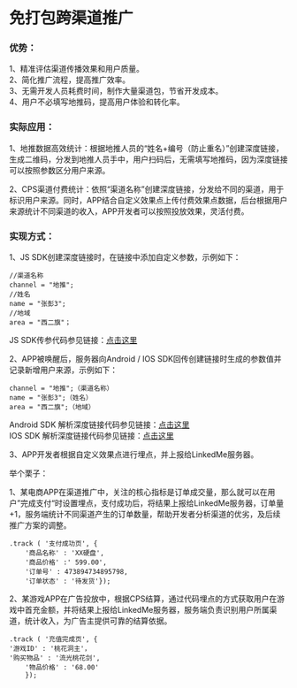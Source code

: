 # 免打包跨渠道推广

### 优势：

1、精准评估渠道传播效果和用户质量。   
2、简化推广流程，提高推广效率。   
3、无需开发人员耗费时间，制作大量渠道包，节省开发成本。   
4、用户不必填写地推码，提高用户体验和转化率。

### 实际应用：

1、地推数据高效统计：根据地推人员的“姓名+编号（防止重名）”创建深度链接，生成二维码，分发到地推人员手中，用户扫码后，无需填写地推码，因为深度链接可以按照参数区分用户来源。   


2、CPS渠道付费统计：依照“渠道名称”创建深度链接，分发给不同的渠道，用于标识用户来源。同时，APP结合自定义效果点上传付费效果点数据，后台根据用户来源统计不同渠道的收入，APP开发者可以按照投放效果，灵活付费。

### 实现方式：

1、JS SDK创建深度链接时，在链接中添加自定义参数，示例如下：

```
//渠道名称   
channel = "地推"; 
//姓名
name = "张彭3";
//地域
area = "西二旗"；
```

JS SDK传参代码参见链接：[点击这里](https://pagedoc.lkme.cc/linkpage/linkpage-integration/js-sdk.html#%E5%88%9B%E5%BB%BA%E6%B7%B1%E5%BA%A6%E9%93%BE%E6%8E%A5) 

2、APP被唤醒后，服务器向Android / IOS SDK回传创建链接时生成的参数值并记录新增用户来源，示例如下：

```text
channel = "地推";（渠道名称）
name = "张彭3";（姓名）
area = "西二旗";（地域）
```

Android SDK 解析深度链接代码参见链接：[点击这里](https://pagedoc.lkme.cc/linkpage/linkpage-integration/android-sdk.html#%E8%A7%A3%E6%9E%90%E6%B7%B1%E5%BA%A6%E9%93%BE%E6%8E%A5%E5%8F%82%E6%95%B0%E5%B9%B6%E8%B7%B3%E8%BD%AC)   
IOS SDK 解析深度链接代码参见链接：[点击这里](https://pagedoc.lkme.cc/linkpage/linkpage-integration/ios-sdk.html#%E8%A7%A3%E6%9E%90%E6%B7%B1%E5%BA%A6%E9%93%BE%E6%8E%A5)

3、APP开发者根据自定义效果点进行埋点，并上报给LinkedMe服务器。

举个栗子：

1、某电商APP在渠道推广中，关注的核心指标是订单成交量，那么就可以在用户”完成支付“时设置埋点，支付成功后，将结果上报给LinkedMe服务器，订单量+1，服务端统计不同渠道产生的订单数量，帮助开发者分析渠道的优劣，及后续推广方案的调整。

```text
.track ( '支付成功页', {
    '商品名称' : 'XX硬盘',
    '商品价格' :' 599.00',
    '订单号' : 473894734895798,
    '订单状态' : '待发货'});  
```

2、某游戏APP在广告投放中，根据CPS结算，通过代码埋点的方式获取用户在游戏中首充金额，并将结果上报给LinkedMe服务器，服务端负责识别用户所属渠道，统计收入，为广告主提供可靠的结算依据。

```text
.track ( '充值完成页', {
'游戏ID' : '桃花洞主'，
'购买物品' : '流光桃花剑',
    '物品价格' : '68.00'
    });  
```

